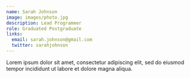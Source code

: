 ```yaml
---
name: Sarah Johnson
image: images/photo.jpg
description: Lead Programmer
role: Graduated Postgraduate
links:
  email: sarah.johnson@gmail.com
  twitter: sarahjohnson
---
```


Lorem ipsum dolor sit amet, consectetur adipiscing elit, sed do eiusmod tempor incididunt ut labore et dolore magna aliqua.
